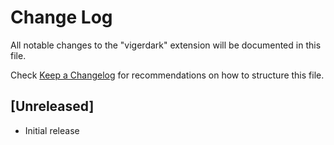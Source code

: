 # Change Log

All notable changes to the "vigerdark" extension will be documented in this file.

Check [Keep a Changelog](http://keepachangelog.com/) for recommendations on how to structure this file.

## [Unreleased]

- Initial release
